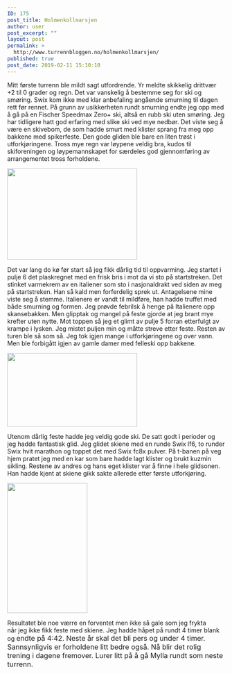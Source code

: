 ```yaml
---
ID: 175
post_title: Holmenkollmarsjen
author: user
post_excerpt: ""
layout: post
permalink: >
  http://www.turrennbloggen.no/holmenkollmarsjen/
published: true
post_date: 2019-02-11 15:10:10
---
```

Mitt første turrenn ble mildt sagt utfordrende. Yr meldte skikkelig drittvær +2 til 0 grader og regn. Det var vanskelig å bestemme seg for ski og smøring. Swix kom ikke med klar anbefaling angående smurning til dagen rett før rennet. På grunn av usikkerheten rundt smurning endte jeg opp med å gå på en Fischer Speedmax Zero+ ski, altså en rubb ski uten smøring. Jeg har tidligere hatt god erfaring med slike ski ved mye nedbør. Det viste seg å være en skivebom, de som hadde smurt med klister sprang fra meg opp bakkene med spikerfeste. Den gode gliden ble bare en liten trøst i utforkjøringene. Tross mye regn var løypene veldig bra, kudos til skiforeningen og løypemannskapet for særdeles god gjennomføring av arrangementet tross forholdene.

<img class="size-medium wp-image-178 alignright" src="http://www.turrennbloggen.no/wp-content/uploads/2019/02/51528668_2433885993352737_6323278696891285504_n-300x211.jpg" alt="" width="300" height="211" />

Det var lang do kø før start så jeg fikk dårlig tid til oppvarming. Jeg startet i pulje 6 det plaskregnet med en frisk bris i mot da vi sto på startstreken. Det stinket varmekrem av en italiener som sto i nasjonaldrakt ved siden av meg på startstreken. Han så kald men forferdelig sprek ut. Antagelsene mine viste seg å stemme. Italienere er vandt til mildføre, han hadde truffet med både smurning og formen. Jeg prøvde febrilsk å henge på Italienere opp skansebakken. Men glipptak og mangel på feste gjorde at jeg brant mye krefter uten nytte. Mot toppen så jeg et glimt av pulje 5 forran etterfulgt av krampe i lysken. Jeg mistet puljen min og måtte streve etter feste. Resten av turen ble så som så. Jeg tok igjen mange i utforkjøringene og over vann. Men ble forbigått igjen av gamle damer med felleski opp bakkene.

<img class="size-medium wp-image-177 alignleft" src="http://www.turrennbloggen.no/wp-content/uploads/2019/02/høyde-300x170.jpg" alt="" width="300" height="170" />

Utenom dårlig feste hadde jeg veldig gode ski. De satt godt i perioder og jeg hadde fantastisk glid. Jeg glidet skiene med en runde Swix lf6, to runder Swix hvit marathon og toppet det med Swix fc8x pulver. På t-banen på veg hjem pratet jeg med en kar som bare hadde lagt klister og brukt kuzmin sikling. Restene av andres og hans eget klister var å finne i hele glidsonen. Han hadde kjent at skiene gikk sakte allerede etter første utforkjøring.

<img class="size-medium wp-image-179 alignright" src="http://www.turrennbloggen.no/wp-content/uploads/2019/02/51729452_239900390122998_7346524616162017280_n-185x300.jpg" alt="" width="185" height="300" />

Resultatet ble noe værre en forventet men ikke så gale som jeg frykta når jeg ikke fikk feste med skiene. Jeg hadde håpet på rundt 4 timer blank og <span style="font-size: 1rem;">endte på 4:42. Neste år skal det bli pers og under 4 timer. Sannsynligvis er forholdene litt bedre også. Nå blir det rolig trening i dagene fremover. Lurer litt på å gå Mylla rundt som neste turrenn. </span>

<script async src="//pagead2.googlesyndication.com/pagead/js/adsbygoogle.js"></script>
<ins class="adsbygoogle" style="display: block; text-align: center;" data-ad-layout="in-article" data-ad-format="fluid" data-ad-client="ca-pub-4239823402717670" data-ad-slot="4705258891"></ins>
<script>
     (adsbygoogle = window.adsbygoogle || []).push({});
</script>